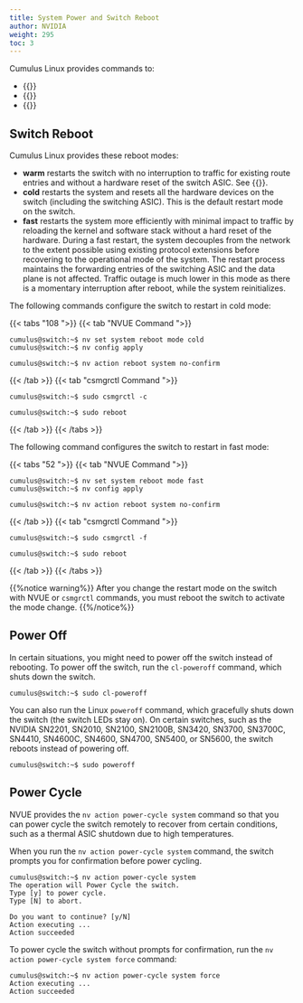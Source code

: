 ```yaml
---
title: System Power and Switch Reboot
author: NVIDIA
weight: 295
toc: 3
---
```

Cumulus Linux provides commands to:
- {{<link url="#switch-reboot" text="Reboot the switch">}}
- {{<link url="#power-off" text="Power off the switch">}}
- {{<link url="#power-cycle" text="Power cycle the switch">}}

## Switch Reboot

Cumulus Linux provides these reboot modes:
- **warm** restarts the switch with no interruption to traffic for existing route entries and without a hardware reset of the switch ASIC. See {{<link url="In-Service-System-Upgrade-ISSU" text="In-Service-System-Upgrade-ISSU">}}.
- **cold** restarts the system and resets all the hardware devices on the switch (including the switching ASIC). This is the default restart mode on the switch.
- **fast** restarts the system more efficiently with minimal impact to traffic by reloading the kernel and software stack without a hard reset of the hardware. During a fast restart, the system decouples from the network to the extent possible using existing protocol extensions before recovering to the operational mode of the system. The restart process maintains the forwarding entries of the switching ASIC and the data plane is not affected. Traffic outage is much lower in this mode as there is a momentary interruption after reboot, while the system reinitializes.

The following commands configure the switch to restart in cold mode:

{{< tabs "108 ">}}
{{< tab "NVUE Command ">}}

```
cumulus@switch:~$ nv set system reboot mode cold
cumulus@switch:~$ nv config apply
```

```
cumulus@switch:~$ nv action reboot system no-confirm
```

{{< /tab >}}
{{< tab "csmgrctl Command ">}}

```
cumulus@switch:~$ sudo csmgrctl -c
```

```
cumulus@switch:~$ sudo reboot
```

{{< /tab >}}
{{< /tabs >}}

The following command configures the switch to restart in fast mode:

{{< tabs "52 ">}}
{{< tab "NVUE Command ">}}

```
cumulus@switch:~$ nv set system reboot mode fast
cumulus@switch:~$ nv config apply
```

```
cumulus@switch:~$ nv action reboot system no-confirm
```

{{< /tab >}}
{{< tab "csmgrctl Command ">}}

```
cumulus@switch:~$ sudo csmgrctl -f
```

```
cumulus@switch:~$ sudo reboot
```

{{< /tab >}}
{{< /tabs >}}

{{%notice warning%}}
After you change the restart mode on the switch with NVUE or `csmgrctl` commands, you must reboot the switch to activate the mode change.
{{%/notice%}}

## Power Off

In certain situations, you might need to power off the switch instead of rebooting. To power off the switch, run the `cl-poweroff` command, which shuts down the switch.

```
cumulus@switch:~$ sudo cl-poweroff
```

You can also run the Linux `poweroff` command, which gracefully shuts down the switch (the switch LEDs stay on). On certain switches, such as the NVIDIA SN2201, SN2010, SN2100, SN2100B, SN3420, SN3700, SN3700C, SN4410, SN4600C, SN4600, SN4700, SN5400, or SN5600, the switch reboots instead of powering off.

```
cumulus@switch:~$ sudo poweroff
```

## Power Cycle

NVUE provides the `nv action power-cycle system` command so that you can power cycle the switch remotely to recover from certain conditions, such as a thermal ASIC shutdown due to high temperatures.

When you run the `nv action power-cycle system` command, the switch prompts you for confirmation before power cycling.

```
cumulus@switch:~$ nv action power-cycle system
The operation will Power Cycle the switch.
Type [y] to power cycle.
Type [N] to abort.

Do you want to continue? [y/N]  
Action executing ... 
Action succeeded 
```

To power cycle the switch without prompts for confirmation, run the `nv action power-cycle system force` command:

```
cumulus@switch:~$ nv action power-cycle system force 
Action executing ... 
Action succeeded
```
